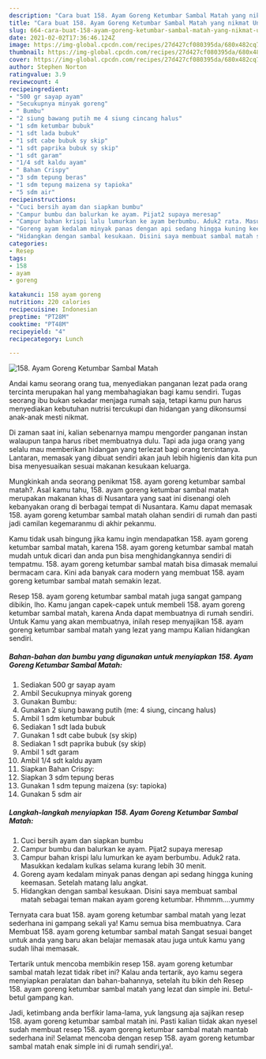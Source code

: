 ```yaml
---
description: "Cara buat 158. Ayam Goreng Ketumbar Sambal Matah yang nikmat Untuk Jualan"
title: "Cara buat 158. Ayam Goreng Ketumbar Sambal Matah yang nikmat Untuk Jualan"
slug: 664-cara-buat-158-ayam-goreng-ketumbar-sambal-matah-yang-nikmat-untuk-jualan
date: 2021-02-02T17:36:46.124Z
image: https://img-global.cpcdn.com/recipes/27d427cf080395da/680x482cq70/158-ayam-goreng-ketumbar-sambal-matah-foto-resep-utama.jpg
thumbnail: https://img-global.cpcdn.com/recipes/27d427cf080395da/680x482cq70/158-ayam-goreng-ketumbar-sambal-matah-foto-resep-utama.jpg
cover: https://img-global.cpcdn.com/recipes/27d427cf080395da/680x482cq70/158-ayam-goreng-ketumbar-sambal-matah-foto-resep-utama.jpg
author: Stephen Norton
ratingvalue: 3.9
reviewcount: 4
recipeingredient:
- "500 gr sayap ayam"
- "Secukupnya minyak goreng"
- " Bumbu"
- "2 siung bawang putih me 4 siung cincang halus"
- "1 sdm ketumbar bubuk"
- "1 sdt lada bubuk"
- "1 sdt cabe bubuk sy skip"
- "1 sdt paprika bubuk sy skip"
- "1 sdt garam"
- "1/4 sdt kaldu ayam"
- " Bahan Crispy"
- "3 sdm tepung beras"
- "1 sdm tepung maizena sy tapioka"
- "5 sdm air"
recipeinstructions:
- "Cuci bersih ayam dan siapkan bumbu"
- "Campur bumbu dan balurkan ke ayam. Pijat2 supaya meresap"
- "Campur bahan krispi lalu lumurkan ke ayam berbumbu. Aduk2 rata. Masukkan kedalam kulkas selama kurang lebih 30 menit."
- "Goreng ayam kedalam minyak panas dengan api sedang hingga kuning keemasan. Setelah matang lalu angkat."
- "Hidangkan dengan sambal kesukaan. Disini saya membuat sambal matah sebagai teman makan ayam goreng ketumbar. Hhmmm....yummy"
categories:
- Resep
tags:
- 158
- ayam
- goreng

katakunci: 158 ayam goreng 
nutrition: 220 calories
recipecuisine: Indonesian
preptime: "PT28M"
cooktime: "PT48M"
recipeyield: "4"
recipecategory: Lunch

---
```



![158. Ayam Goreng Ketumbar Sambal Matah](https://img-global.cpcdn.com/recipes/27d427cf080395da/680x482cq70/158-ayam-goreng-ketumbar-sambal-matah-foto-resep-utama.jpg)

Andai kamu seorang orang tua, menyediakan panganan lezat pada orang tercinta merupakan hal yang membahagiakan bagi kamu sendiri. Tugas seorang ibu bukan sekadar menjaga rumah saja, tetapi kamu pun harus menyediakan kebutuhan nutrisi tercukupi dan hidangan yang dikonsumsi anak-anak mesti nikmat.

Di zaman  saat ini, kalian sebenarnya mampu mengorder panganan instan walaupun tanpa harus ribet membuatnya dulu. Tapi ada juga orang yang selalu mau memberikan hidangan yang terlezat bagi orang tercintanya. Lantaran, memasak yang dibuat sendiri akan jauh lebih higienis dan kita pun bisa menyesuaikan sesuai makanan kesukaan keluarga. 



Mungkinkah anda seorang penikmat 158. ayam goreng ketumbar sambal matah?. Asal kamu tahu, 158. ayam goreng ketumbar sambal matah merupakan makanan khas di Nusantara yang saat ini disenangi oleh kebanyakan orang di berbagai tempat di Nusantara. Kamu dapat memasak 158. ayam goreng ketumbar sambal matah olahan sendiri di rumah dan pasti jadi camilan kegemaranmu di akhir pekanmu.

Kamu tidak usah bingung jika kamu ingin mendapatkan 158. ayam goreng ketumbar sambal matah, karena 158. ayam goreng ketumbar sambal matah mudah untuk dicari dan anda pun bisa menghidangkannya sendiri di tempatmu. 158. ayam goreng ketumbar sambal matah bisa dimasak memalui bermacam cara. Kini ada banyak cara modern yang membuat 158. ayam goreng ketumbar sambal matah semakin lezat.

Resep 158. ayam goreng ketumbar sambal matah juga sangat gampang dibikin, lho. Kamu jangan capek-capek untuk membeli 158. ayam goreng ketumbar sambal matah, karena Anda dapat membuatnya di rumah sendiri. Untuk Kamu yang akan membuatnya, inilah resep menyajikan 158. ayam goreng ketumbar sambal matah yang lezat yang mampu Kalian hidangkan sendiri.

<!--inarticleads1-->

##### Bahan-bahan dan bumbu yang digunakan untuk menyiapkan 158. Ayam Goreng Ketumbar Sambal Matah:

1. Sediakan 500 gr sayap ayam
1. Ambil Secukupnya minyak goreng
1. Gunakan  Bumbu:
1. Gunakan 2 siung bawang putih (me: 4 siung, cincang halus)
1. Ambil 1 sdm ketumbar bubuk
1. Sediakan 1 sdt lada bubuk
1. Gunakan 1 sdt cabe bubuk (sy skip)
1. Sediakan 1 sdt paprika bubuk (sy skip)
1. Ambil 1 sdt garam
1. Ambil 1/4 sdt kaldu ayam
1. Siapkan  Bahan Crispy:
1. Siapkan 3 sdm tepung beras
1. Gunakan 1 sdm tepung maizena (sy: tapioka)
1. Gunakan 5 sdm air




<!--inarticleads2-->

##### Langkah-langkah menyiapkan 158. Ayam Goreng Ketumbar Sambal Matah:

1. Cuci bersih ayam dan siapkan bumbu
1. Campur bumbu dan balurkan ke ayam. Pijat2 supaya meresap
1. Campur bahan krispi lalu lumurkan ke ayam berbumbu. Aduk2 rata. Masukkan kedalam kulkas selama kurang lebih 30 menit.
1. Goreng ayam kedalam minyak panas dengan api sedang hingga kuning keemasan. Setelah matang lalu angkat.
1. Hidangkan dengan sambal kesukaan. Disini saya membuat sambal matah sebagai teman makan ayam goreng ketumbar. Hhmmm....yummy




Ternyata cara buat 158. ayam goreng ketumbar sambal matah yang lezat sederhana ini gampang sekali ya! Kamu semua bisa membuatnya. Cara Membuat 158. ayam goreng ketumbar sambal matah Sangat sesuai banget untuk anda yang baru akan belajar memasak atau juga untuk kamu yang sudah lihai memasak.

Tertarik untuk mencoba membikin resep 158. ayam goreng ketumbar sambal matah lezat tidak ribet ini? Kalau anda tertarik, ayo kamu segera menyiapkan peralatan dan bahan-bahannya, setelah itu bikin deh Resep 158. ayam goreng ketumbar sambal matah yang lezat dan simple ini. Betul-betul gampang kan. 

Jadi, ketimbang anda berfikir lama-lama, yuk langsung aja sajikan resep 158. ayam goreng ketumbar sambal matah ini. Pasti kalian tiidak akan nyesel sudah membuat resep 158. ayam goreng ketumbar sambal matah mantab sederhana ini! Selamat mencoba dengan resep 158. ayam goreng ketumbar sambal matah enak simple ini di rumah sendiri,ya!.

